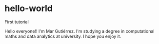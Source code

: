 # hello-world
First tutorial

Hello everyone!!
I'm Mar Gutiérrez. I'm studying a degree in computational maths and data analytics at university.
I hope you enjoy it.
